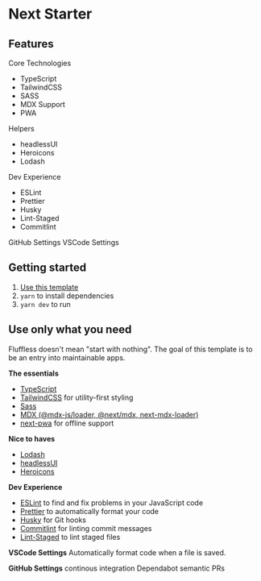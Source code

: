 # Next Starter

## Features

Core Technologies
- TypeScript
- TailwindCSS
- SASS
- MDX Support
- PWA

Helpers
- headlessUI
- Heroicons
- Lodash

Dev Experience
- ESLint
- Prettier
- Husky
- Lint-Staged
- Commitlint

GitHub Settings
VSCode Settings

## Getting started

1. [Use this template](https://github.com/misikoff/next-starter/generate)
2. `yarn` to install dependencies
3. `yarn dev` to run

## Use only what you need

Fluffless doesn't mean "start with nothing". The goal of this template is to be an entry into maintainable apps.

**The essentials**

- [TypeScript](https://www.typescriptlang.org)
- [TailwindCSS](https://github.com/tailwindlabs/tailwindcss) for utility-first styling
- [Sass](https://sass-lang.com)
- [MDX (@mdx-js/loader, @next/mdx, next-mdx-loader)](https://mdxjs.com/)
- [next-pwa](https://github.com/shadowwalker/next-pwa) for offline support

**Nice to haves**
- [Lodash](https://lodash.com)
- [headlessUI](https://headlessui.dev)
- [Heroicons](https://heroicons.com/)

**Dev Experience**
- [ESLint](https://eslint.org) to find and fix problems in your JavaScript code
- [Prettier](https://prettier.io) to automatically format your code
- [Husky](https://typicode.github.io/husky) for Git hooks
- [Commitlint](https://commitlint.js.org) for linting commit messages
- [Lint-Staged](https://www.npmjs.com/package/lint-staged) to lint staged files

**VSCode Settings**
Automatically format code when a file is saved.

**GitHub Settings**
continous integration
Dependabot
semantic PRs
